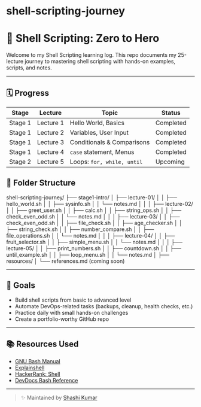 # shell-scripting-journey

# 🐧 Shell Scripting: Zero to Hero 

Welcome to my Shell Scripting learning log. This repo documents my 25-lecture journey to mastering shell scripting with hands-on examples, scripts, and notes.

---

## 🗓️ Progress

| Stage | Lecture | Topic | Status |
|------|-----|-------|--------|
| Stage 1 | Lecture 1 | Hello World, Basics | Completed |
| Stage 1 | Lecture 2 | Variables, User Input | Completed |
| Stage 1 | Lecture 3 | Conditionals & Comparisons | Completed |
| Stage 1 | Lecture 4 | `case` statement, Menus | Completed  |
| Stage 2 | Lecture 5 | Loops: `for, while, until` | Upcoming |

## 📂 Folder Structure

shell-scripting-journey/
├── stage1-intro/
│ ├── lecture-01/
│ │ ├── hello_world.sh
│ │ ├── sysinfo.sh
│ │ └── notes.md
│ │
│ ├── lecture-02/
│ │ ├── greet_user.sh
│ │ ├── calc.sh
│ │ ├── string_ops.sh
│ │ ├── check_even_odd.sh
│ │ └── notes.md
│ │
│ ├── lecture-03/
│ │ ├── check_even_odd.sh
│ │ ├── file_check.sh
│ │ ├── age_checker.sh
│ │ ├── string_check.sh
│ │ ├── number_compare.sh
│ │ ├── file_operations.sh
│ │ └── notes.md
│ │
│ ├── lecture-04/
│ │ ├── fruit_selector.sh
│ │ ├── simple_menu.sh
│ │ └── notes.md
│ │
│ ├── lecture-05/
│ │ ├── print_numbers.sh
│ │ ├── countdown.sh
│ │ ├── until_example.sh
│ │ ├── loop_menu.sh
│ │ └── notes.md
│ 
├── resources/
│ └── references.md (coming soon)



---

## 🎯 Goals

- Build shell scripts from basic to advanced level
- Automate DevOps-related tasks (backups, cleanup, health checks, etc.)
- Practice daily with small hands-on challenges
- Create a portfolio-worthy GitHub repo

---

## 📚 Resources Used

- [GNU Bash Manual](https://www.gnu.org/software/bash/manual/bash.html)
- [Explainshell](https://explainshell.com/)
- [HackerRank: Shell](https://www.hackerrank.com/domains/shell)
- [DevDocs Bash Reference](https://devdocs.io/bash/)

---

> ✨  Maintained by [Shashi Kumar](https://github.com/shashikant114s)

